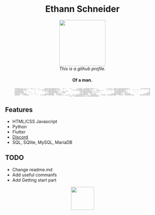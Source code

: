 <div id="header" align="center">
  <h1>Ethann Schneider</h1>
  <img src="https://i.giphy.com/media/g7GKcSzwQfugw/giphy.gif" width="150"/>
</div>
<div align="center">
  <img src="https://komarev.com/ghpvc/?username=EthannSchneider&style=flat-square&color=green" alt=""/> <br>
  <i>This is a github profile.</i>
  <h4>Of a man.</h4>
</div>
<div align="center" style="font-size: 3px;">
  <p>
  ⣿⣿⣿⣿⣿⣿⣿⣧⣿⣴⣷⣟⠱⠟⡒⠿⠿⠦⢤⣤⡬⠍⠁⠠⠟⣿⣧⣤⣀⣸⣇⡀⠀⢠⣀⠟⠉⠀⠀⠀⠀⠀⠀⢀⣽⣿⣿⣿⣿⣿
  ⡿⢿⣿⣿⣿⣿⣿⣿⣿⣿⣿⣿⡴⢿⣧⣴⡆⣠⠀⠈⠙⣦⡴⠖⠋⠉⠁⠀⠀⠀⠈⠉⠳⢦⣄⠈⠀⠀⠀⠀⠀⣸⠴⠾⠛⠿⣿⣿⣿⣿
  ⡣⣬⣽⣿⣿⣿⣿⣿⣿⣿⣿⣿⣿⣿⣿⣿⣿⠋⠁⣠⠞⠁⠀⠀⠀⠀⠀⠀⠀⠀⠀⠀⠀⠀⠙⣦⢠⣅⣰⣶⠿⣿⣶⡄⢁⣈⢻⣿⣿⣿
  ⣿⡿⠛⣿⣿⣿⣿⣿⣿⣿⣿⣿⣿⣿⣿⣿⣿⣿⡟⠁⠀⠀⠀⠀⠀⠀⠀⠀⠀⠀⠀⠀⠀⠀⠀⠈⣿⢫⡍⠙⣿⣷⣾⣿⣾⣿⣦⣽⣿⣿
  ⣿⣧⣸⣿⣿⣿⣿⣿⣿⣿⣿⢿⣿⣿⡿⢿⣿⡟⠀⠀⠀⠀⠀⠀⠀⠀⠀⠀⠀⠀⠀⠀⠀⠀⠀⠀⡏⢸⢹⠀⠘⣿⣿⣿⣿⣙⣿⣿⣿⣿
  ⣿⣿⣿⣿⣿⣿⣿⣿⣿⣿⣿⠀⠙⠿⣿⡶⠋⠀⠀⠀⠀⠀⠀⠀⠀⠀⠀⠀⠀⠀⠀⠀⠀⠀⠀⡼⠃⣬⣛⣀⣴⣿⣿⣿⣿⣿⣿⣿⣿⣿
  ⣿⣿⣿⣿⣿⣿⣿⣿⣿⣿⣿⠀⣠⣞⡁⠀⠀⠀⠀⣠⣴⠾⠿⣿⣶⣄⠀⠀⠀⠙⢦⡀⠀⠀⠀⢀⣴⡟⠉⠉⠁⣸⣿⠋⠉⠛⠿⠏⢻⣿
  ⣿⣿⣿⣿⣿⣿⣿⣿⣿⣿⣿⣿⣿⠋⠙⢆⠀⠀⢀⡟⠁⠀⠀⠀⠉⠉⠳⠤⠀⠀⠈⣿⡆⠀⠀⠸⠉⠃⠀⠀⠀⣤⠀⠀⠀⢀⣀⡀⢸⣿
  ⣿⣿⣿⣿⣿⣿⣿⣿⣿⣿⣱⣿⣿⡀⠀⠈⣧⠀⠀⣇⠀⢤⠀⠀⠀⠀⠀⠀⢀⣤⠖⠋⠀⠀⠀⠀⠀⠀⠀⠀⠀⠀⠀⠀⣼⣷⣿⢡⣾⣿
  ⣿⣿⣿⣿⣿⣿⣿⣿⣿⣿⣿⣿⣿⣷⣤⡤⢬⣧⠀⠻⢄⣼⣶⡖⠒⣲⣶⢾⡟⠀⠀⠀⠀⠀⠀⠀⠀⠀⠀⠀⠀⠀⠀⠀⠀⢬⣷⣿⣿⣿
  ⡿⣿⣿⣿⣿⣿⣿⣿⣿⣿⣿⣿⣿⣿⠟⣀⣦⡿⠀⠀⠀⠙⠿⠥⠴⢛⣡⠞⠁⠀⠀⠀⠀⠀⠀⠀⠀⠀⠀⠀⠀⠀⠀⠀⠀⠀⠉⠻⣿⣿
  ⣷⣿⣿⣿⢿⣿⣿⣿⣿⣿⣿⣿⣿⡟⠀⠙⠋⠀⠀⠀⠀⠀⠀⠀⠈⠉⠀⠀⠀⠀⠀⠀⠀⠀⠀⠀⠀⠀⠀⠀⠀⠀⠀⠀⠀⠀⠀⠀⠈⠻
  ⣿⣿⣿⣿⣿⣿⣿⣿⣿⣿⣿⣿⣿⣷⠀⠀⠀⠀⠀⠀⠀⠀⢻⣦⠀⠀⠀⠀⠀⠀⠀⠀⠀⠀⠀⠀⠀⠀⠀⠀⠀⠀⠀⠀⠀⠀⠀⠀⢀⣤
  ⣿⣿⣿⣿⣿⣿⣿⣿⣿⣿⣿⣿⡟⢻⡄⠀⠀⠀⢀⣴⣶⣶⣿⣿⣷⠀⠀⠀⠀⠀⠀⠀⠀⠀⠀⠀⠀⠀⠀⠀⠀⠀⠀⠀⠀⠀⠀⢸⣿⣿
  ⣿⣿⣿⣿⣿⣿⣿⣿⣿⣿⠟⣿⣷⣸⢿⣄⠀⠙⠧⣬⣿⠿⠟⠁⠀⠀⢠⣀⠀⠀⠀⠀⠀⠀⠀⠀⠀⠀⠀⠀⠀⠀⠀⠀⠀⠀⢀⣾⣿⣿
  ⣿⣿⣿⣿⣿⣿⣿⣿⣿⠋⢀⡇⣸⣿⣎⣿⣧⠀⠀⠀⠀⠀⠀⠀⠀⠀⠀⠈⠑⢦⡀⠀⠀⠀⠀⠀⠀⠀⠀⠀⠀⠀⠀⠀⠀⢀⣾⣿⣿⣿
  ⣿⣿⣿⣿⣿⣿⣿⣿⠏⠀⢸⣏⣿⡹⣿⢸⣿⣆⠀⠀⠀⠀⠀⢀⣀⣀⣀⣀⣀⡀⠙⢦⠀⠀⠀⠀⠀⠀⠀⠀⠀⠀⠀⠀⠀⣾⡟⣻⣿⣿
  ⣿⣿⣿⣿⣿⣿⣿⣿⠀⠀⢸⣿⣿⣿⠻⠿⣿⣿⡆⠑⠂⠀⠉⠉⠉⠀⠀⠀⠀⠀⠀⠈⠀⠀⠀⠀⠀⠀⠀⠀⠀⠀⠀⠀⣠⡟⢀⣽⣿⢻
  ⣿⣿⣿⣿⣿⣿⣿⡇⠀⠀⢸⣿⣿⣿⡃⠐⣿⣟⣻⡄⠀⠀⠀⠀⠀⠀⠀⠀⠀⠀⠀⠀⠀⠀⠀⠀⠀⠀⠀⠀⠀⠀⢠⣾⢫⣴⣾⣿⣻⣿
  ⣿⣿⣿⣿⣿⣿⣿⣧⠀⠀⠘⣿⢿⣿⡧⢰⣿⣿⣯⣿⡄⠀⠀⠀⠀⠀⠀⠀⠀⠀⠀⠀⠀⠀⠀⠀⠀⠀⠀⠀⢀⣤⡿⢣⣾⣿⣿⣿⡟⣿
  ⣿⣿⣿⣿⣿⣿⣿⣿⡀⠀⠀⢹⡟⢶⣿⠿⣿⣿⣿⣾⣿⡀⢄⠀⠀⠀⠀⠀⠀⠀⠀⢀⡠⠔⠃⠀⠀⢀⣴⡾⠯⢞⣵⣿⣿⣿⣿⣿⠠⣿
  ⣿⣿⣿⣿⣿⣿⣿⣿⡇⠀⠀⠀⢷⣴⣿⣿⣿⣿⡿⣷⡟⢷⡀⠑⢶⣤⣤⣤⣤⣴⣾⣿⡀⣀⣀⣴⣶⡿⠟⢉⣴⣿⣿⣿⣿⣿⣿⣿⣿⣿
  ⣿⣿⣿⣿⣿⣿⣿⣿⣿⠀⠀⠀⢸⣿⣿⣿⣿⣿⣽⣿⣿⣦⡙⢦⡀⠀⠳⠬⠽⢯⣝⣿⣫⣹⠯⠄⣀⣴⣾⣿⣿⣿⣿⣿⣿⣿⣿⣿⣿⣿
  ⠛⠛⠋⠹⢿⣿⡿⢿⣿⣇⠀⠀⢸⣿⣿⣿⣟⣿⣟⣿⣿⣏⣿⣾⣟⢦⣀⠀⠀⠀⠈⠁⠈⠀⣠⣾⣿⣿⣿⣿⣿⣿⣿⣿⣿⣿⣿⣿⣿⣿
  ⠀⠀⠀⠀⢀⣀⣠⣤⣭⣽⠀⠀⠈⣿⣿⣿⣿⣿⣿⣿⣿⣿⣿⣿⣿⣿⣿⣧⣄⣀⣀⣤⣴⣾⣿⣿⣿⡟⣿⣿⣿⣿⣿⣿⣿⣿⣿⣿⣿⣿
  </p>
</div>

## Features
- HTML/CSS Javascript
- Python
- Flutter
- <a href="https://www.youtube.com/watch?v=dQw4w9WgXcQ">Discord</a>
- SQL, SQlite, MySQL, MariaDB

## TODO
- Change readme.md
- Add useful commanfs
- Add Getting start part

<div align="center">
  <img src="https://shkermit.ch/ShkermitRTX.png" width="75"/>
</div>
